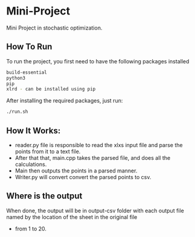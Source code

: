 # Mini-Project
Mini Project in stochastic optimization.
## How To Run
To run the project, you first need to have the following packages installed
```bash
build-essential
python3
pip
xlrd - can be installed using pip
```
After installing the required packages, just run:
```bash
./run.sh
```
## How It Works:
* reader.py file is responsible to read the xlxs input file and parse the points from it to a text file.
* After that that, main.cpp takes the parsed file, and does all the calculations.
* Main then outputs the points in a parsed manner.
* Writer.py will convert convert the parsed points to csv.

## Where is the output
When done, the output will be in output-csv folder with each output file named by the location of the sheet in the original file 
- from 1 to 20.

  
